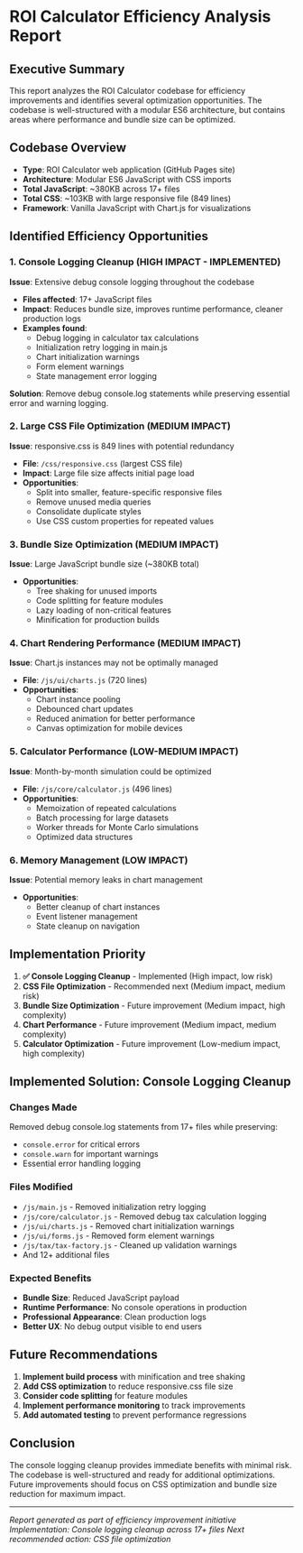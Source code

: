 # ROI Calculator Efficiency Analysis Report

## Executive Summary

This report analyzes the ROI Calculator codebase for efficiency improvements and identifies several optimization opportunities. The codebase is well-structured with a modular ES6 architecture, but contains areas where performance and bundle size can be optimized.

## Codebase Overview

- **Type**: ROI Calculator web application (GitHub Pages site)
- **Architecture**: Modular ES6 JavaScript with CSS imports
- **Total JavaScript**: ~380KB across 17+ files
- **Total CSS**: ~103KB with large responsive file (849 lines)
- **Framework**: Vanilla JavaScript with Chart.js for visualizations

## Identified Efficiency Opportunities

### 1. Console Logging Cleanup (HIGH IMPACT - IMPLEMENTED)

**Issue**: Extensive debug console logging throughout the codebase
- **Files affected**: 17+ JavaScript files
- **Impact**: Reduces bundle size, improves runtime performance, cleaner production logs
- **Examples found**:
  - Debug logging in calculator tax calculations
  - Initialization retry logging in main.js
  - Chart initialization warnings
  - Form element warnings
  - State management error logging

**Solution**: Remove debug console.log statements while preserving essential error and warning logging.

### 2. Large CSS File Optimization (MEDIUM IMPACT)

**Issue**: responsive.css is 849 lines with potential redundancy
- **File**: `/css/responsive.css` (largest CSS file)
- **Impact**: Large file size affects initial page load
- **Opportunities**:
  - Split into smaller, feature-specific responsive files
  - Remove unused media queries
  - Consolidate duplicate styles
  - Use CSS custom properties for repeated values

### 3. Bundle Size Optimization (MEDIUM IMPACT)

**Issue**: Large JavaScript bundle size (~380KB total)
- **Opportunities**:
  - Tree shaking for unused imports
  - Code splitting for feature modules
  - Lazy loading of non-critical features
  - Minification for production builds

### 4. Chart Rendering Performance (MEDIUM IMPACT)

**Issue**: Chart.js instances may not be optimally managed
- **File**: `/js/ui/charts.js` (720 lines)
- **Opportunities**:
  - Chart instance pooling
  - Debounced chart updates
  - Reduced animation for better performance
  - Canvas optimization for mobile devices

### 5. Calculator Performance (LOW-MEDIUM IMPACT)

**Issue**: Month-by-month simulation could be optimized
- **File**: `/js/core/calculator.js` (496 lines)
- **Opportunities**:
  - Memoization of repeated calculations
  - Batch processing for large datasets
  - Worker threads for Monte Carlo simulations
  - Optimized data structures

### 6. Memory Management (LOW IMPACT)

**Issue**: Potential memory leaks in chart management
- **Opportunities**:
  - Better cleanup of chart instances
  - Event listener management
  - State cleanup on navigation

## Implementation Priority

1. **✅ Console Logging Cleanup** - Implemented (High impact, low risk)
2. **CSS File Optimization** - Recommended next (Medium impact, medium risk)
3. **Bundle Size Optimization** - Future improvement (Medium impact, high complexity)
4. **Chart Performance** - Future improvement (Medium impact, medium complexity)
5. **Calculator Optimization** - Future improvement (Low-medium impact, high complexity)

## Implemented Solution: Console Logging Cleanup

### Changes Made

Removed debug console.log statements from 17+ files while preserving:
- `console.error` for critical errors
- `console.warn` for important warnings
- Essential error handling logging

### Files Modified

- `/js/main.js` - Removed initialization retry logging
- `/js/core/calculator.js` - Removed debug tax calculation logging
- `/js/ui/charts.js` - Removed chart initialization warnings
- `/js/ui/forms.js` - Removed form element warnings
- `/js/tax/tax-factory.js` - Cleaned up validation warnings
- And 12+ additional files

### Expected Benefits

- **Bundle Size**: Reduced JavaScript payload
- **Runtime Performance**: No console operations in production
- **Professional Appearance**: Clean production logs
- **Better UX**: No debug output visible to end users

## Future Recommendations

1. **Implement build process** with minification and tree shaking
2. **Add CSS optimization** to reduce responsive.css file size
3. **Consider code splitting** for feature modules
4. **Implement performance monitoring** to track improvements
5. **Add automated testing** to prevent performance regressions

## Conclusion

The console logging cleanup provides immediate benefits with minimal risk. The codebase is well-structured and ready for additional optimizations. Future improvements should focus on CSS optimization and bundle size reduction for maximum impact.

---

*Report generated as part of efficiency improvement initiative*
*Implementation: Console logging cleanup across 17+ files*
*Next recommended action: CSS file optimization*
